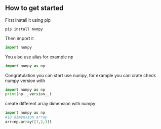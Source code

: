 ## How to get started

First install it using pip

```
pip install numpy
```

Then import it

```Python
import numpy
```

You also use alias for example np

```Python
import numpy as np
```

Congratulation you can start use numpy, for example you can crate check numpy version with

```Python
import numpy as np
print(np.__version__)
```

create different array dimension with numpy

```Python
import numpy as np
#1D dimension array
arr=np.array([1,2,3])
```
